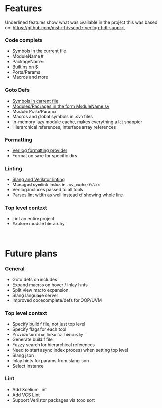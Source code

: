 # Features

Underlined features show what was available in the project this was based on: https://github.com/mshr-h/vscode-verilog-hdl-support

### Code complete
- <u>Symbols in the current file</u>
- ModuleName #
- PackageName::
- Builtins on $
- Ports/Params
- Macros and more

### Goto Defs
- <u>Symbols in current file</u>
- <u>Modules/Packages in the form ModuleName.sv</u>
- Module Ports/Params
- Macros and global symbols in .svh files
- In-memory lazy module cache, makes everything a lot snappier
- Hierarchical references, interface array references

### Formatting
- <u>Verilog formatting provider</u>
- Format on save for specific dirs

### Linting
- <u>Slang and Verilator linting</u>
- Managed symlink index in `.sv_cache/files`
- Verilog.includes passed to all tools
- Parses lint width as well instead of showing whole line

### Top level context
- Lint an entire project
- Explore module hierarchy

<br>

# Future plans

### General
- Goto defs on includes
- Expand macros on hover / Inlay hints
- Split view macro expansion
- Slang language server
- Improved codecomplete/defs for OOP/UVM

### Top level context
- Specify build.f file, not just top level
- Specify flags for each tool
- Provide terminal links for hierarchy
- Generate build.f file
- Fuzzy search for hierarchical references
- Need to start async index process when setting top level
- Slang json
- Inlay hints for params from slang json
- Select instance

### Lint
- Add Xcelium Lint
- Add VCS Lint
- Support Verilator packages via topo sort
